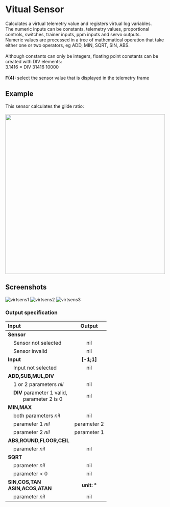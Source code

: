 # Vitual Sensor
Calculates a virtual telemetry value and registers virtual log variables.\
The numeric inputs can be constants, telemetry values, proportional controls, switches, trainer inputs, ppm inputs and servo outputs.\
Numeric values are processed in a tree of mathematical operation that take either one or two operators, eg ADD, MIN, SQRT, SIN, ABS.\
\
Although constants can only be integers, floating point constants can be created with DIV elements:\
3.1416 = DIV 31416 10000\
\
**F(4):** select the sensor value that is displayed in the telemetry frame

## Example
This sensor calculates the glide ratio:\
\
<img src="https://user-images.githubusercontent.com/57962936/115624339-c70d6680-a2fa-11eb-9853-4edf9fe20384.png" width=500/>

## Screenshots
![virtsens1](https://user-images.githubusercontent.com/57962936/115939243-d24cc780-a49d-11eb-8d96-382a423f099a.png)
![virtsens2](https://user-images.githubusercontent.com/57962936/115939245-d2e55e00-a49d-11eb-8c6c-05a84021d94b.png)
![virtsens3](https://user-images.githubusercontent.com/57962936/115939247-d37df480-a49d-11eb-9186-716df63b23ee.png)


### Output specification
| Input | Output |
| :---- | :----: |
| **Sensor** ||
| &nbsp;&nbsp;&nbsp;&nbsp;Sensor not selected | nil |
| &nbsp;&nbsp;&nbsp;&nbsp;Sensor invalid | nil |
| **Input** | **[-1;1]** |
| &nbsp;&nbsp;&nbsp;&nbsp;Input not selected | nil |
| **ADD,SUB,MUL,DIV** ||
| &nbsp;&nbsp;&nbsp;&nbsp;1 or 2 parameters *nil* | nil |
| &nbsp;&nbsp;&nbsp;&nbsp;**DIV** parameter 1 valid,<br>&nbsp;&nbsp;&nbsp;&nbsp;&nbsp;&nbsp;&nbsp;&nbsp;&nbsp;&nbsp;&nbsp;parameter 2 is 0 | nil |
| **MIN,MAX** ||
| &nbsp;&nbsp;&nbsp;&nbsp;both parameters *nil* | nil |
| &nbsp;&nbsp;&nbsp;&nbsp;parameter 1 *nil* | parameter 2 |
| &nbsp;&nbsp;&nbsp;&nbsp;parameter 2 *nil* | parameter 1 |
| **ABS,ROUND,FLOOR,CEIL**||
| &nbsp;&nbsp;&nbsp;&nbsp;parameter *nil* | nil |
| **SQRT** ||
| &nbsp;&nbsp;&nbsp;&nbsp;parameter *nil* | nil |
| &nbsp;&nbsp;&nbsp;&nbsp;parameter < 0 | nil |
| **SIN,COS,TAN<br>ASIN,ACOS,ATAN** | **unit: °** |
| &nbsp;&nbsp;&nbsp;&nbsp;parameter *nil* | nil |
